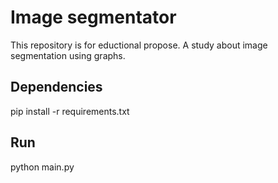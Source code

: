 # Image segmentator
This repository is for eductional propose. A study about image segmentation using graphs.

## Dependencies
pip install -r requirements.txt 

## Run
python main.py
